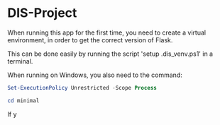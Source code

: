 # DIS-Project
When running this app for the first time, you need to create a virtual environment, in order to get the correct version of Flask.

This can be done easily by running the script 'setup .dis_venv.ps1' in a terminal. 

When running on Windows, you also need to the command:
```powershell
Set-ExecutionPolicy Unrestricted -Scope Process
```

```powershell
cd minimal
```

If y 